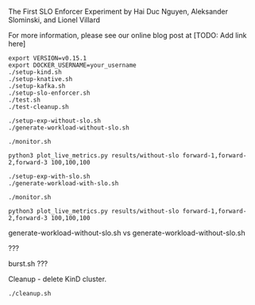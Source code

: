 The First SLO Enforcer Experiment
by Hai Duc Nguyen, Aleksander Slominski, and Lionel Villard

For more information, please see our online blog post at [TODO: Add link here]

```
export VERSION=v0.15.1
export DOCKER_USERNAME=your_username
./setup-kind.sh
./setup-knative.sh
./setup-kafka.sh
./setup-slo-enforcer.sh
./test.sh
./test-cleanup.sh
```


```
./setup-exp-without-slo.sh
./generate-workload-without-slo.sh
```


```
./monitor.sh
```

```
python3 plot_live_metrics.py results/without-slo forward-1,forward-2,forward-3 100,100,100
```


```
./setup-exp-with-slo.sh
./generate-workload-with-slo.sh
```


```
./monitor.sh
```

```
python3 plot_live_metrics.py results/without-slo forward-1,forward-2,forward-3 100,100,100
```


generate-workload-without-slo.sh
vs
generate-workload-without-slo.sh 

???

burst.sh ???


Cleanup - delete KinD cluster.

```
./cleanup.sh
```